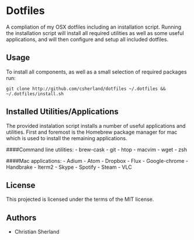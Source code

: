 Dotfiles
========
A compliation of my OSX dotfiles including an installation script. Running the
installation script will install all required utilities as well as some useful
applications, and will then configure and setup all included dotfiles.

Usage
-----
To install all components, as well as a small selection of required packages run:

    git clone http://github.com/csherland/dotfiles ~/.dotfiles && ~/.dotfiles/install.sh

Installed Utilities/Applications
--------------------------------
The provided instalation script installs a number of useful applications and
utilities. First and foremost is the Homebrew package manager for mac which is
used to install the remaining applications.

####Command line utilities:
    - brew-cask
    - git
    - htop
    - macvim
    - wget
    - zsh

####Mac applications:
    - Adium
    - Atom
    - Dropbox
    - Flux
    - Google-chrome
    - Handbrake
    - Iterm2
    - Skype
    - Spotify
    - Steam
    - VLC

License
-------
This projected is licensed under the terms of the MIT license.

Authors
-------
- Christian Sherland
